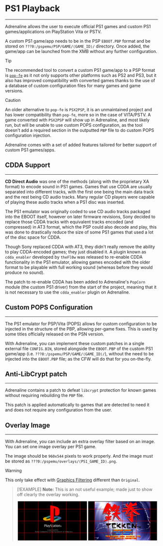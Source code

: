 # PS1 Playback
---

Adrenaline allows the user to execute official PS1 games and custom PS1 games/applications on PlayStation Vita or PSTV.


A custom PS1 game/app needs to be in the PSP `EBOOT.PBP` format and be stored on `???0:/pspemu/PSP/GAME/⟨GAME_ID⟩/` directory. Once added, the game/app can be launched from the XMB without any further configuration.

> [!TIP]
> The recommended tool to convert a custom PS1 game/app to a PSP format is [`pop-fe`](https://github.com/sahlberg/pop-fe) as it not only supports other platforms such as PS2 and PS3, but it also has improved compatibility with converted games thanks to the use of a database of custom configuration files for many games and game versions.

> [!CAUTION]
> An older alternative to `pop-fe` is `PSX2PSP`, it is an unmaintained project and has lower compatibility than `pop-fe`, more so in the case of VITA/PSTV. A game converted with `PSX2PSP` will show up in Adrenaline, and most likely run, but will be unable to use custom POPS configuration, as the tool doesn't add a required section in the outputted `PBP` file to do custom POPS configuration injection.


Adrenaline comes with a set of added features tailored for better support of custom PS1 games/apps.

## CDDA Support
---

**CD Direct Audio** was one of the methods (along with the proprietary XA format) to encode sound in PS1 games.
Games that use CDDA are usually separated into different tracks, with the first one being the main data track and the rest being CD audio tracks. Many regular CD players were capable of playing these audio tracks when a PS1 disc was inserted.

The PS1 emulator was originally coded to use CD audio tracks packaged into the EBOOT itself, however on later firmware revisions, Sony decided to replace those CDDA tracks with equivalent tracks encoded (and compressed) in AT3 format, which the PSP could also decode and play, this was done to drastically reduce the size of some PS1 games that used a lot of the disc space for CDDA.

Though Sony replaced CDDA with AT3, they didn't really remove the ability to play CDDA-encoded games; they just disabled it.
A plugin known as `cdda_enabler` developed by `theFl0w` was released to re-enable CDDA functionality in the PS1 emulator, allowing games encoded with the older format to be playable with full working sound (whereas before they would produce no sound).

The patch to re-enable CDDA has been added to Adrenaline's `PopCorn` module (the custom PS1 driver) from the start of the project, meaning that it is not necessary to use the `cdda_enabler` plugin on Adrenaline.

## Custom POPS Configuration
---

The PS1 emulator for PSP/Vita (POPS) allows for custom configuration to be injected in the structure of the PBP, allowing per-game fixes. This is used by some titles officially released on the PSN version.

With Adrenaline, you can implement these custom patches in a single external file `CONFIG.BIN`, stored alongside the `EBOOT.PBP` of the custom PS1 game/app (i.e. `???0:/pspemu/PSP/GAME/⟨GAME_ID⟩/`), without the need to be injected into the `EBOOT.PBP` file; as the CFW will do that for you on-the-fly.

## Anti-LibCrypt patch
---

Adrenaline contains a patch to defeat `libcrypt` protection for known games without requiring rebuilding the `PBP` file.

This patch is applied automatically to games that are detected to need it and does not require any configuration from the user.

## Overlay Image
---

With Adrenaline, you can include an extra overlay filter based on an image. You can set one image overlay per PS1 game.

The image should be `960x544` pixels to work properly. And the image must be stored as `???0:/pspemu/overlays/⟨PS1_GAME_ID⟩.png`.

> [!WARNING]
> This only take effect with [Graphics Filtering](./03-AdrenalineMenu/02-AdrenalineSettings.md#graphics-filtering) different than `Original`.

> [!EXAMPLE]
> **Note:** This is an not useful example; made just to show off clearly the overlay working.
>
> <p align="center">
> <img src="./assets/06-overlay-1.png" width="49%" />
> <img src="./assets/06-overlay.png" width="49%" />
> </p>